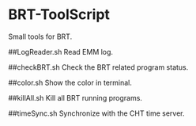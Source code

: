 BRT-ToolScript
==============

Small tools for BRT.

##LogReader.sh
Read EMM log.

##checkBRT.sh
Check the BRT related program status.

##color.sh
Show the color in terminal.

##killAll.sh
Kill all BRT running programs.

##timeSync.sh
Synchronize with the CHT time server.
